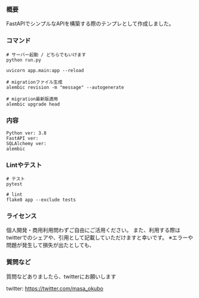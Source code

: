 ### 概要
FastAPIでシンプルなAPIを構築する際のテンプレとして作成しました。

### コマンド
```
# サーバー起動 / どちらでもいけます
python run.py

uvicorn app.main:app --reload

# migrationファイル生成
alembic revision -m "message" --autogenerate

# migration最新版適用
alembic upgrade head

```

### 内容
```
Python ver: 3.8
FastAPI ver: 
SQLAlchemy ver:
alembic 
```

### Lintやテスト
```
# テスト
pytest

# lint
flake8 app --exclude tests

```


### ライセンス
個人開発・商用利用問わずご自由にご活用ください。
また、利用する際はtwitterでのシェアや、引用として記載していただけますと幸いです。
※エラーや問題が発生して損失が出たとしても、

### 質問など
質問などありましたら、twitterにお願いします

twitter: https://twitter.com/masa_okubo
